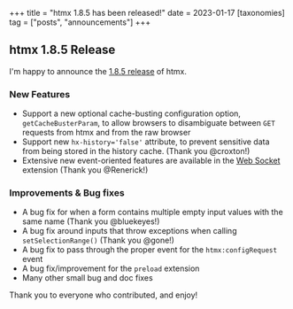 +++
title = "htmx 1.8.5 has been released!"
date = 2023-01-17
[taxonomies]
tag = ["posts", "announcements"]
+++

## htmx 1.8.5 Release

I'm happy to announce the [1.8.5 release](https://unpkg.com/browse/htmx.org@1.8.5/) of htmx.

### New Features

* Support a new optional cache-busting configuration option, `getCacheBusterParam`, to allow browsers to disambiguate
  between `GET` requests from htmx and from the raw browser
* Support new `hx-history='false'` attribute, to prevent sensitive data from being stored in the history cache. (Thank you @croxton!)
* Extensive new event-oriented features are available in the [Web Socket](/extensions/web-sockets/) extension (Thank you @Renerick!)

### Improvements & Bug fixes

* A bug fix for when a form contains multiple empty input values with the same name (Thank you @bluekeyes!)
* A bug fix around inputs that throw exceptions when calling `setSelectionRange()` (Thank you @gone!)
* A bug fix to pass through the proper event for the `htmx:configRequest` event
* A bug fix/improvement for the `preload` extension
* Many other small bug and doc fixes

Thank you to everyone who contributed, and enjoy!
